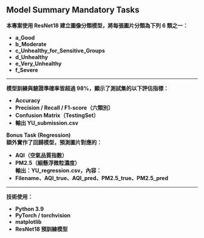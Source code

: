 ## Model Summary Mandatory Tasks<b>  
本專案使用 ResNet18 建立圖像分類模型，將每張圖片分類為下列 6 類之一：  
-    a_Good
-    b_Moderate
-    c_Unhealthy_for_Sensitive_Groups
-    d_Unhealthy
-    e_Very_Unhealthy
-    f_Severe  
---
模型訓練與驗證準確率皆超過 98%，顯示了測試集的以下評估指標：  
- Accuracy  
- Precision / Recall / F1-score（六類別）  
- Confusion Matrix（TestingSet）  
- 輸出 YU_submission.csv  

**Bonus Task (Regression)**  
額外實作了回歸模型，預測圖片對應的：  
- AQI（空氣品質指數）  
- PM2.5（細懸浮微粒濃度）  
輸出：YU_regression.csv，內容：
- Filename、AQI_true、AQI_pred、PM2.5_true、PM2.5_pred  
---
技術使用：
- Python 3.9<br>
- PyTorch / torchvision<br>
- matplotlib<br>
- ResNet18 預訓練模型<br>
